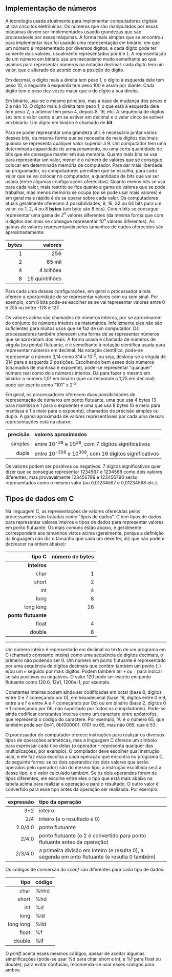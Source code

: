 ## Implementação de números

A tecnologia usada atualmente para implementar computadores digitais utiliza circuitos eletrônicos.
Os números que são manipulados por essas máquinas devem ser implementados usando grandezas que são processáveis por essas máquinas.
A forma mais simples que se encontrou para implementar isso foi usando uma representação em binário, em que um número é implementado por diversos dígitos, e cada dígito pode ter somente dois valores, usualmente representados por `0` e `1`.
A representação de um número em binário usa um mecanismo muito semelhante ao que usamos para representar números na notação decimal: cada dígito tem um valor, que é alterado de acordo com a posição do dígito.

Em decimal, o dígito mais a direita tem peso 1, o dígito à esquerda dele tem peso 10, o seguinte à esquerda tem peso 100 e assim por diante.
Cada dígito tem o peso dez vezes maior que o do dígito à sua direita.

Em binário, usa-se o mesmo princípio, mas a base de mudança dos pesos é 2 e não 10. O dígito mais à direita tem peso 1, o que está à esquerda dele tem peso 2, o anterior tem peso 4, depois 8, 16, etc.
A sequência de dígitos `101` tem o valor cento e um se estiver em decimal e o valor cinco se estiver em binário.
Um dígito em binário é chamado de **bit**.

Para se poder representar uma grandeza útil, é necessário juntar vários desses bits, da mesma forma que se necessita de mais dígitos decimais quando se representa qualquer valor superior à 9.
Um computador tem uma determinada capacidade de armazenamento, ou uma certa quantidade de bits que ele consegue manter em sua memória.
Quanto mais bits se usa para representar um valor, menor é o número de valores que se consegue colocar em determinada memória de computador.
Para dar mais liberdade ao programador, os computadores permitem que se escolha, para cada valor que se vai colocar no computador, a quantidade de bits que vai ser usada (entre algumas configurações oferecidas).
Quanto menos bits se usa para cada valor, mais restrito se fica quanto a gama de valores que se pode trabalhar, mas menos memória se ocupa (ou se pode usar mais valores) e em geral mais rápido é de se operar sobre cada valor.
Os computadores atuais geralmente oferecem 4 possibilidades, 8, 16, 32 ou 64 bits para um valor, ou 1, 2, 4 ou 8 **bytes** (um byte são 8 bits).
Com *n* bits se consegue representar uma gama de *2<sup>n</sup>* valores diferentes (da mesma forma que com *n* dígitos decimais se consegue representar *10<sup>n</sup>* valores diferentes).
As gamas de valores representáveis pelos tamanhos de dados oferecidos são aproximadamente:

| bytes | valores |
| ---: | ---: |
|    1 |  256 |
|    2 | 65 mil |
|    4 | 4 bilhões |
|    8 | 16 quintilhões |

Para cada uma dessas configurações, em geral o processador ainda oferece a oportunidade de se representar valores com ou sem sinal.
Por exemplo, com 8 bits pode-se escolher se se vai representar valores entre 0 e 255 ou entre -128 e 127.

Os valores acima são chamados de números inteiros, por se aproximarem do conjunto de números inteiros da matemática.
Infelizmente eles não são suficientes para muitos usos que se faz de um computador.
Os processadores também oferecem uma forma de se representar números que se aproximam dos reais.
A forma usada é chamada de números de vírgula (ou ponto) flutuante, e é semelhante à notação científica usada para representar números em decimal.
Na notação científica, pode-se representar o número 3,14 como 314 x 10<sup>-2</sup>, ou seja, desloca-se a vírgula de 314 para a esquerda 2 posições.
Escolhendo bem esses dois números (chamados de mantissa e expoente), pode-se representar "qualquer" número real como dois números inteiros.
Dá para fazer o mesmo em binário: o número 1,01 em binário (que corresponde a 1,25 em decimal) pode ser escrito como "101" x 2<sup>-2</sup>.

Em geral, os processadores oferecem duas possibilidades de representação de números em ponto flutuante, uma que usa 4 bytes (3 para mantissa e 1 para o expoente) e uma que usa 8 bytes (6 e meio para mantissa e 1 e meio para o expoente), chamados de precisão simples ou dupla.
A gama aproximada de valores representáveis por cada uma dessas representações está na abaixo:

| precisão | valores aproximados |
| ---: | :--- |
| simples | entre 10<sup>-38</sup> e 10<sup>38</sup>, com 7 dígitos significativos
| dupla   | entre 10<sup>-308</sup> e 10<sup>308</sup>, com 16 dígitos significativos

Os valores podem ser positivos ou negativos.
7 dígitos significativos quer dizer que se consegue representar 1234567 e 1234568 como dois valores diferentes, mas provavelmente 123456789 e 123456790 serão representados como o mesmo valor (ou 0,01234567 e 0,01234568 etc.).

## Tipos de dados em C

Na linguagem C, as representações de valores oferecidas pelos processadores são tratadas como "tipos de dados".
C tem tipos de dados para representar valores inteiros e tipos de dados para representar valores em ponto flutuante.
Os mais comuns estão abaixo, e geralmente correspondem aos tamanhos vistos acima (geralmente, porque a definição da linguagem não diz o tamanho que cada um deve ter, diz que não podem decrescer na ordem abaixo):

| tipo C | número de bytes |
| ---: | ---: |
| **inteiros** 
| char | 1 |
| short | 2 |
| int | 4 |
| long | 8 |
| long long | 16 |
| **ponto flutuante**
| float | 4 |
| double | 8 |


* * *

Um número inteiro é representado em decimal no texto de um programa em C (chamado constante inteira) como uma sequência de dígitos decimais, o primeiro não podendo ser 0.
Um número em ponto flutuante é representado por uma sequência de dígitos decimais que contém também um ponto (`.`) e/ou um `e` seguido por mais dígitos.
Podem também ter `+` ou `-` para indicar se são positivos ou negativos. O valor 120 pode ser escrito em ponto flutuante como 120.0, 12e1, 1200e-1, por exemplo.

Constantes inteiras podem ainda ser codificadas em octal (base 8, dígitos entre 0 e 7 começando por 0), em hexadecimal (base 16, dígitos entre 0 e 9, entre a e f e entre A e F começando por 0x) ou em binário (base 2, dígitos 0 e 1 começando por 0b, não suportado por todos os compiladores). Pode-se ainda codificar constantes inteiras como um caractere entre apóstrofos, que representa o código do caractere. Por exemplo, 'A' é o número 65, que também pode ser 0x41, 0b1000001, 0101 ou 65, mas não 065, que é 53.

O processador do computador oferece instruções para realizar os diversos tipos de operações aritméticas, mas a linguagem C oferece um símbolo para expressar cada tipo delas (o operador `*` representa qualquer das multiplicações, por exemplo). O compilador deve escolher qual instrução usar, e ele faz essa escolha a cada operação que encontra no programa C, da seguinte forma: se os dois operandos (os dois valores que serão operados pelo operador) são do mesmo tipo, a instrução escolhida será a desse tipo, e o valor calculado também. Se os dois operandos forem de tipos diferentes, ele escolhe entre eles o tipo que está mais abaixo na tabela acima para realizar a operação e para o resultado. O outro valor é convertido para esse tipo antes da operação ser realizada.
Por exemplo:

| expressão | tipo da operação |
| ---: | :--- |
| 3+2       | inteiro |
| 2/4 | inteiro (e o resultado é 0) |
| 2.0/4.0 | ponto flutuante |
| 2/4.0 | ponto flutuante (o 2 é convertido para ponto flutuante antes da operação)
| 2/3/4.0 | a primeira divisão em inteiro (e resulta 0), a segunda em onto flutuante (e resulta 0 também)

Os códigos de conversão do *scanf* são diferentes para cada tipo de dados:

  tipo | código
-----: | :-------
  char | %hhd
 short | %hd
   int | %d
  long | %ld
  long long | %lld
 float | %f
double | %lf

O *printf* aceita esses mesmos códigos, apesar de aceitar algumas simplificações (pode-se usar %d para char, short e int, e %f para float ou double); para evitar confusão, recomenda-se usar esses códigos para ambos.
